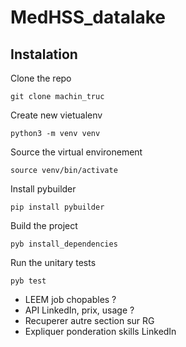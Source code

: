 # MedHSS_datalake

## Instalation

Clone the repo

`git clone machin_truc`

Create new vietualenv

`python3 -m venv venv`

Source the virtual environement

`source venv/bin/activate`

Install pybuilder

`pip install pybuilder`

Build the project

`pyb install_dependencies`

Run the unitary tests

`pyb test`


- LEEM job chopables ?
- API LinkedIn, prix, usage ?
- Recuperer autre section sur RG
- Expliquer ponderation skills LinkedIn
